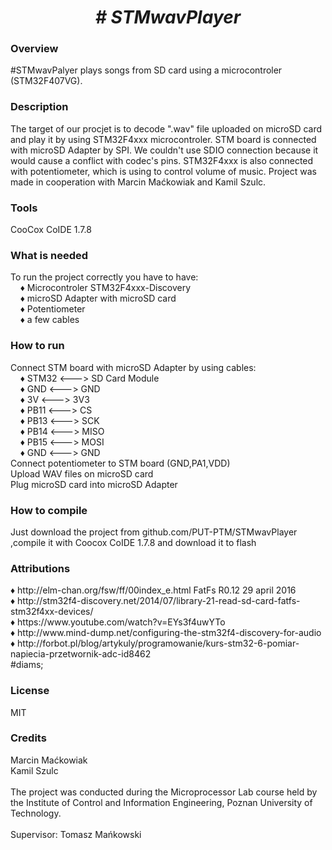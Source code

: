  <center> <h1> <b><i> # STMwavPlayer </i></b> </h1> </center>
  <h3> Overview </h3>
   #STMwavPalyer plays songs from SD card using a microcontroler (STM32F407VG).
  <h3> Description </h3>
  The target of our procjet is to decode ".wav" file uploaded on microSD card and play it by using STM32F4xxx microcontroler. STM board is connected with microSD Adapter by SPI. We couldn't use SDIO connection because it would cause a conflict with codec's pins. STM32F4xxx is also connected with potentiometer, which is using to control volume of music. Project was made in cooperation with Marcin Maćkowiak and Kamil Szulc. 
  <h3> Tools </h3>
   CooCox CoIDE 1.7.8
  <h3> What is needed </h3>
   To run the project correctly you have to have: <br> 
   &nbsp;&nbsp;&nbsp; &#9830; Microcontroler STM32F4xxx-Discovery <br>
   &nbsp;&nbsp;&nbsp; &#9830; microSD Adapter with microSD card <br>
   &nbsp;&nbsp;&nbsp; &#9830; Potentiometer <br>
   &nbsp;&nbsp;&nbsp; &#9830; a few cables <br>
  <h3> How to run </h3>
   Connect STM board with microSD Adapter by using cables: <br>
   &nbsp;&nbsp;&nbsp; &#9830; STM32 <---> SD Card Module <br>
   &nbsp;&nbsp;&nbsp; &#9830; GND <---> GND <br>
   &nbsp;&nbsp;&nbsp; &#9830; 3V <---> 3V3 <br>
   &nbsp;&nbsp;&nbsp; &#9830; PB11 <---> CS <br>
   &nbsp;&nbsp;&nbsp; &#9830; PB13 <---> SCK <br>
   &nbsp;&nbsp;&nbsp; &#9830; PB14 <---> MISO <br>
   &nbsp;&nbsp;&nbsp; &#9830; PB15 <---> MOSI <br>
   &nbsp;&nbsp;&nbsp; &#9830; GND <---> GND <br>
   Connect potentiometer to STM board (GND,PA1,VDD) <br>
   Upload WAV files on microSD card <br>
   Plug microSD card into microSD Adapter <br>
  <h3> How to compile </h3>
   Just download the project from github.com/PUT-PTM/STMwavPlayer ,compile it with Coocox CoIDE 1.7.8 and download it to flash <br>
  <h3> Attributions </h3>
   &#9830; http://elm-chan.org/fsw/ff/00index_e.html FatFs R0.12 29 april 2016 <br>
   &#9830; http://stm32f4-discovery.net/2014/07/library-21-read-sd-card-fatfs-stm32f4xx-devices/ <br>
   &#9830; https://www.youtube.com/watch?v=EYs3f4uwYTo <br>
   &#9830; http://www.mind-dump.net/configuring-the-stm32f4-discovery-for-audio <br>
   &#9830; http://forbot.pl/blog/artykuly/programowanie/kurs-stm32-6-pomiar-napiecia-przetwornik-adc-id8462 <br>
   #diams;
   
  <h3> License </h3>
   MIT
  <h3> Credits </h3>
   Marcin Maćkowiak <br>
   Kamil Szulc <br> <br>
   The project was conducted during the Microprocessor Lab course held by the Institute of Control and Information Engineering, Poznan University of Technology.
  <br>
  <br>
  Supervisor: Tomasz Mańkowski
 
 
 
